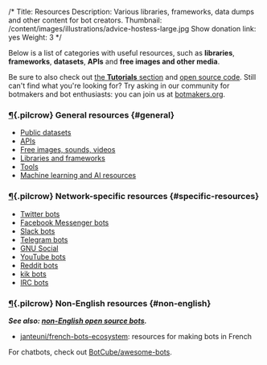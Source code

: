 /*
Title: Resources
Description: Various libraries, frameworks, data dumps and other content for bot creators.
Thumbnail: /content/images/illustrations/advice-hostess-large.jpg
Show donation link: yes
Weight: 3
*/

Below is a list of categories with useful resources, such as **libraries**, **frameworks**, **datasets**, **APIs** and **free images and other media**.

Be sure to also check out [the **Tutorials** section](/tutorials) and [open source code](/tag/opensource). Still can't find what you're looking for? Try asking in our community for botmakers and bot enthusiasts: you can join us at [botmakers.org](https://botmakers.org/).

### [¶](#general){.pilcrow} General resources {#general}

- [Public datasets](/resources/public-datasets)
- [APIs](/resources/apis)
- [Free images, sounds, videos](/resources/free-media)
- [Libraries and frameworks](/resources/libraries-frameworks)
- [Tools](/resources/tools)
- [Machine learning and AI resources](/resources/machine-learning-nlp-ai)

### [¶](#specific-resources){.pilcrow} Network-specific resources {#specific-resources}

- [Twitter bots](/resources/twitterbots)
- [Facebook Messenger bots](/resources/facebook-messenger-bots)
- [Slack bots](/resources/slackbots)
- [Telegram bots](/resources/telegram-bots)
- [GNU Social](/resources/gnu-social-bots)
- [YouTube bots](/resources/youtube-bots)
- [Reddit bots](/resources/redditbots)
- [kik bots](/resources/kik-bots)
- [IRC bots](/resources/irc-bots)

### [¶](#non-english){.pilcrow} Non-English resources {#non-english}

***See also: [non-English open source bots](/tag/bot+opensource+non-english).***

- [janteuni/french-bots-ecosystem](https://github.com/janteuni/french-bots-ecosystem): resources for making bots in French


For chatbots, check out [BotCube/awesome-bots](https://github.com/BotCube/awesome-bots).
